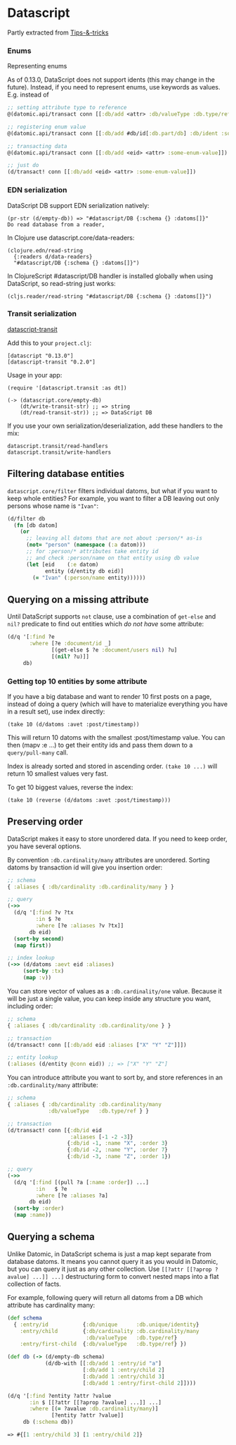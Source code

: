# Datascript


Partly extracted from [Tips-&-tricks](https://github.com/tonsky/datascript/wiki/Tips-&-tricks)

### Enums

Representing enums

As of 0.13.0, DataScript does not support idents (this may change in the future). Instead, if you need to represent enums, use keywords as values. E.g. instead of

```clojure
;; setting attribute type to reference
@(datomic.api/transact conn [[:db/add <attr> :db/valueType :db.type/ref]])

;; registering enum value
@(datomic.api/transact conn [[:db/add #db/id[:db.part/db] :db/ident :some-enum-value]])

;; transacting data
@(datomic.api/transact conn [[:db/add <eid> <attr> :some-enum-value]])

;; just do
(d/transact! conn [[:db/add <eid> <attr> :some-enum-value]])
```

### EDN serialization

DataScript DB support EDN serialization natively:

```
(pr-str (d/empty-db)) => "#datascript/DB {:schema {} :datoms[]}"
Do read database from a reader,
```

In Clojure use datascript.core/data-readers:

```
(clojure.edn/read-string
  {:readers d/data-readers}
  "#datascript/DB {:schema {} :datoms[]}")
```

In ClojureScript #datascript/DB handler is installed globally when using DataScript, so read-string just works:

```
(cljs.reader/read-string "#datascript/DB {:schema {} :datoms[]}")
```

### Transit serialization

[datascript-transit](https://github.com/tonsky/datascript-transit)

Add this to your `project.clj`:

```
[datascript "0.13.0"]
[datascript-transit "0.2.0"]
```

Usage in your app:

```
(require '[datascript.transit :as dt])

(-> (datascript.core/empty-db)
    (dt/write-transit-str) ;; => string
    (dt/read-transit-str)) ;; => DataScript DB
```

If you use your own serialization/deserialization, add these handlers to the mix:

```
datascript.transit/read-handlers
datascript.transit/write-handlers
```

## Filtering database entities

`datascript.core/filter` filters individual datoms, but what if you want to keep whole entities? For example, you want to filter a DB leaving out only persons whose name is `"Ivan"`:

```clj
(d/filter db
  (fn [db datom]
    (or
      ;; leaving all datoms that are not about :person/* as-is
      (not= "person" (namespace (:a datom)))
      ;; for :person/* attributes take entity id
      ;; and check :person/name on that entity using db value
      (let [eid    (:e datom)
            entity (d/entity db eid)]
        (= "Ivan" (:person/name entity))))))
```

## Querying on a missing attribute

Until DataScript supports `not` clause, use a combination of `get-else` and `nil?` predicate to find out entities which _do not have_ some attribute:

```clj
(d/q '[:find ?e
       :where [?e :document/id _]
              [(get-else $ ?e :document/users nil) ?u]
              [(nil? ?u)]]
     db)
```


### Getting top 10 entities by some attribute

If you have a big database and want to render 10 first posts on a page, instead of doing a query (which will have to materialize everything you have in a result set), use index directly:

`(take 10 (d/datoms :avet :post/timestamp))`

This will return 10 datoms with the smallest :post/timestamp value. You can then (mapv :e ...) to get their entity ids and pass them down to a `query/pull-many` call.

Index is already sorted and stored in ascending order. `(take 10 ...)` will return 10 smallest values very fast.

To get 10 biggest values, reverse the index:

`(take 10 (reverse (d/datoms :avet :post/timestamp)))`

## Preserving order

DataScript makes it easy to store unordered data. If you need to keep order, you have several options.

By convention `:db.cardinality/many` attributes are unordered. Sorting datoms by transaction id will give you insertion order:

```clj
;; schema
{ :aliases { :db/cardinality :db.cardinality/many } }

;; query
(->>
  (d/q '[:find ?v ?tx
         :in $ ?e
         :where [?e :aliases ?v ?tx]]
       db eid)
  (sort-by second)
  (map first))

;; index lookup
(->> (d/datoms :aevt eid :aliases)
     (sort-by :tx)
     (map :v))
```

You can store vector of values as a `:db.cardinality/one` value. Because it will be just a single value, you can keep inside any structure you want, including order:

```clj
;; schema
{ :aliases { :db/cardinality :db.cardinality/one } }

;; transaction
(d/transact! conn [[:db/add eid :aliases ["X" "Y" "Z"]]])

;; entity lookup
(:aliases (d/entity @conn eid)) ;; => ["X" "Y" "Z"]
```

You can introduce attribute you want to sort by, and store references in an `:db.cardinality/many` attribute:

```clj
;; schema
{ :aliases { :db/cardinality :db.cardinality/many
             :db/valueType   :db.type/ref } }

;; transaction
(d/transact! conn [{:db/id eid
                    :aliases [-1 -2 -3]}
                   {:db/id -1, :name "X", :order 3}
                   {:db/id -2, :name "Y", :order 7}
                   {:db/id -3, :name "Z", :order 1})

;; query
(->>
  (d/q '[:find [(pull ?a [:name :order]) ...]
         :in   $ ?e
         :where [?e :aliases ?a]
       db eid)
  (sort-by :order)
  (map :name))
```

## Querying a schema

Unlike Datomic, in DataScript schema is just a map kept separate from database datoms. It means you cannot query it as you would in Datomic, but you can query it just as any other collection. Use `[[?attr [[?aprop ?avalue] ...]] ...]` destructuring form to convert nested maps into a flat collection of facts.

For example, following query will return all datoms from a DB which attribute has cardinality many:

```clj
(def schema
  { :entry/id           {:db/unique      :db.unique/identity}
    :entry/child        {:db/cardinality :db.cardinality/many
                         :db/valueType   :db.type/ref}
    :entry/first-child  {:db/valueType   :db.type/ref} })

(def db (-> (d/empty-db schema)
            (d/db-with [[:db/add 1 :entry/id "a"]
                        [:db/add 1 :entry/child 2]
                        [:db/add 1 :entry/child 3]
                        [:db/add 1 :entry/first-child 2]])))

(d/q '[:find ?entity ?attr ?value
       :in $ [[?attr [[?aprop ?avalue] ...]] ...]
       :where [(= ?avalue :db.cardinality/many)]
              [?entity ?attr ?value]]
     db (:schema db))

=> #{[1 :entry/child 3] [1 :entry/child 2]}
```